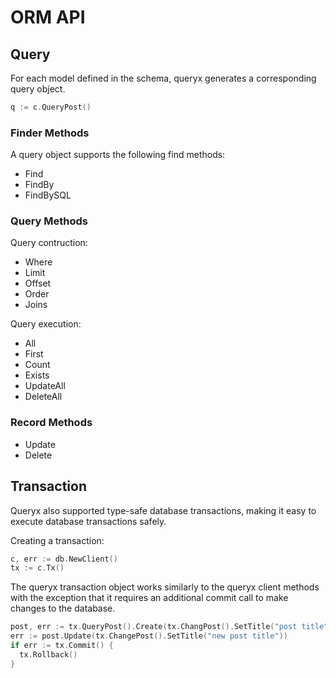 # ORM API

## Query

For each model defined in the schema, queryx generates a corresponding query object.

```go
q := c.QueryPost()
```

### Finder Methods

A query object supports the following find methods:

- Find
- FindBy
- FindBySQL

### Query Methods

Query contruction:

- Where
- Limit
- Offset
- Order
- Joins

Query execution:

- All
- First
- Count
- Exists
- UpdateAll
- DeleteAll

### Record Methods

- Update
- Delete

## Transaction

Queryx also supported type-safe database transactions, making it easy to execute database transactions safely.

Creating a transaction:

```go
c, err := db.NewClient()
tx := c.Tx()
```

The queryx transaction object works similarly to the queryx client methods with the exception that it requires an additional commit call to make changes to the database.

```go
post, err := tx.QueryPost().Create(tx.ChangPost().SetTitle("post title"))
err := post.Update(tx.ChangePost().SetTitle("new post title"))
if err := tx.Commit() {
  tx.Rollback()
}
```
